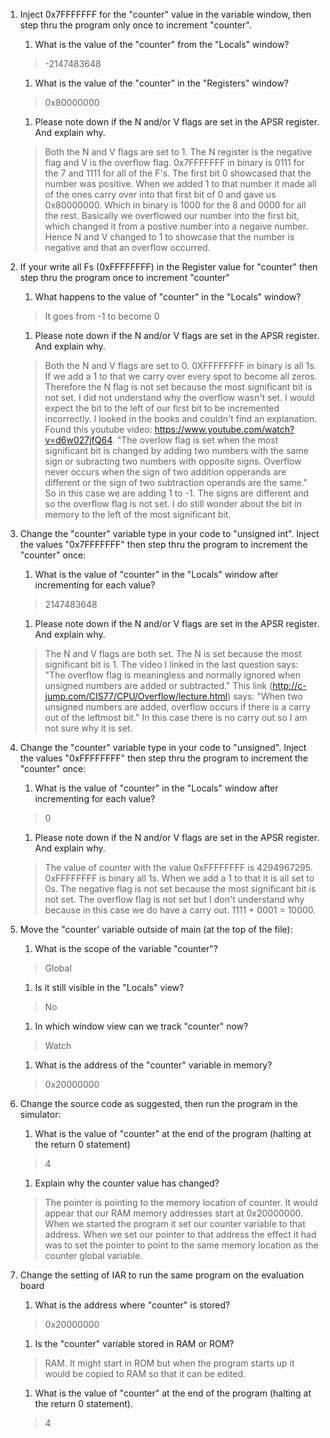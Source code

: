 1. Inject 0x7FFFFFFF for the "counter" value in the variable window, then step thru the program only once to increment "counter".
   1. What is the value of the "counter" from the "Locals" window?
   > -2147483648
   1. What is the value of the "counter" in the "Registers" window?
   > 0x80000000
   1. Please note down if the N and/or V flags are set in the APSR register. And explain why.
   > Both the N and V flags are set to 1.  The N register is the negative flag and V is the overflow flag.  0x7FFFFFFF in binary is 0111 for the 7 and 1111 for all of the F's.  The first bit 0 showcased that the number was positive.  When we added 1 to that number it made all of the ones carry over into that first bit of 0 and gave us 0x80000000.  Which in binary is 1000 for the 8 and 0000 for all the rest.  Basically we overflowed our number into the first bit, which changed it from a postive number into a negaive number.  Hence N and V changed to 1 to showcase that the number is negative and that an overflow occurred.  


1. If your write all Fs (0xFFFFFFFF) in the Register value for "counter" then step thru the program once to increment "counter"
   1. What happens to the value of "counter" in the "Locals" window?
   > It goes from -1 to become 0
   1. Please note down if the N and/or V flags are set in the APSR register. And explain why.
   > Both the N and V flags are set to 0.  0XFFFFFFFF in binary is all 1s.  If we add a 1 to that we carry over every spot to become all zeros.  Therefore the N flag is not set because the most significant bit is not set.  I did not understand why the overflow wasn't set.  I would expect the bit to the left of our first bit to be incremented incorrectly.  I looked in the books and couldn't find an explanation.  Found this youtube video:  https://www.youtube.com/watch?v=d6w027jfQ64.  "The overlow flag is set when the most significant bit is changed by adding two numbers with the same sign or subracting two numbers with opposite signs.  Overflow never occurs when the sign of two addition opperands are different or the sign of two subtraction operands are the same."  So in this case we are adding 1 to -1.  The signs are different and so the overflow flag is not set.  I do still wonder about the bit in memory to the left of the most significant bit.

1. Change the "counter" variable type in your code to "unsigned int". Inject the values "0x7FFFFFFF" then step thru the program to increment the "counter" once:
   1. What is the value of "counter" in the "Locals" window after incrementing for each value?
   > 2147483648
   1. Please note down if the N and/or V flags are set in the APSR register. And explain why.
   > The N and V flags are both set.  The N is set because the most significant bit is 1.  The video I linked in the last question says:  "The overflow flag is meaningless and normally ignored when unsigned numbers are added or subtracted."  This link (http://c-jump.com/CIS77/CPU/Overflow/lecture.html) says:  "When two unsigned numbers are added, overflow occurs if there is a carry out of the leftmost bit."  In this case there is no carry out so I am not sure why it is set.

1. Change the "counter" variable type in your code to "unsigned". Inject the values "0xFFFFFFFF" then step thru the program to increment the "counter" once:
   1. What is the value of "counter" in the "Locals" window after incrementing for each value?
   > 0
   1. Please note down if the N and/or V flags are set in the APSR register. And explain why.
   > The value of counter with the value 0xFFFFFFFF is 4294967295. 0xFFFFFFFF is binary all 1s.  When we add a 1 to that it is all set to 0s.  The negative flag is not set because the most significant bit is not set.  The overflow flag is not set but I don't understand why because in this case we do have a carry out.  1111 + 0001 = 10000.  

1. Move the "counter’ variable outside of main (at the top of the file):
   1. What is the scope of the variable "counter"?
   > Global
   1. Is it still visible in the "Locals" view?
   > No
   1. In which window view can we track "counter" now?
   > Watch
   1. What is the address of the "counter" variable in memory?
   > 0x20000000

1. Change the source code as suggested, then run the program in the simulator:
   1. What is the value of "counter" at the end of the program (halting at the return 0 statement)
   > 4
   1. Explain why the counter value has changed?
   > The pointer is pointing to the memory location of counter.  It would appear that our RAM memory addresses start at 0x20000000.  When we started the program it set our counter variable to that address.  When we set our pointer to that address the effect it had was to set the pointer to point to the same memory location as the counter global variable.

1. Change the setting of IAR to run the same program on the evaluation board
   1. What is the address where "counter" is stored? 
   > 0x20000000
   1. Is the "counter" variable stored in RAM or ROM?
   > RAM.  It might start in ROM but when the program starts up it would be copied to RAM so that it can be edited.  
   1. What is the value of "counter" at the end of the program (halting at the return 0 statement).
   > 4
